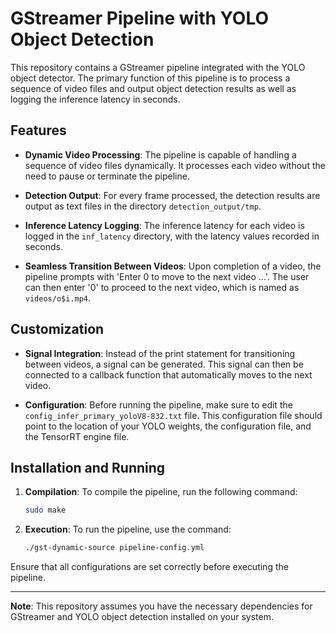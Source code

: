 # GStreamer Pipeline with YOLO Object Detection

This repository contains a GStreamer pipeline integrated with the YOLO object detector. The primary function of this pipeline is to process a sequence of video files and output object detection results as well as logging the inference latency in seconds.

## Features

- **Dynamic Video Processing**: The pipeline is capable of handling a sequence of video files dynamically. It processes each video without the need to pause or terminate the pipeline.

- **Detection Output**: For every frame processed, the detection results are output as text files in the directory `detection_output/tmp`.

- **Inference Latency Logging**: The inference latency for each video is logged in the `inf_latency` directory, with the latency values recorded in seconds.

- **Seamless Transition Between Videos**: Upon completion of a video, the pipeline prompts with 'Enter 0 to move to the next video ...'. The user can then enter '0' to proceed to the next video, which is named as `videos/o$i.mp4`.

## Customization

- **Signal Integration**: Instead of the print statement for transitioning between videos, a signal can be generated. This signal can then be connected to a callback function that automatically moves to the next video.

- **Configuration**: Before running the pipeline, make sure to edit the `config_infer_primary_yoloV8-832.txt` file. This configuration file should point to the location of your YOLO weights, the configuration file, and the TensorRT engine file.

## Installation and Running

1. **Compilation**: To compile the pipeline, run the following command:
   ```bash
   sudo make
   ```

2. **Execution**: To run the pipeline, use the command:
   ```bash
   ./gst-dynamic-source pipeline-config.yml
   ```

Ensure that all configurations are set correctly before executing the pipeline.

---

**Note**: This repository assumes you have the necessary dependencies for GStreamer and YOLO object detection installed on your system.
```
